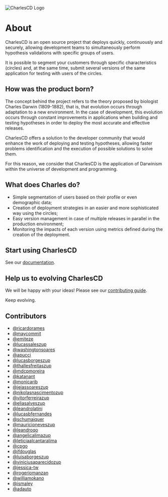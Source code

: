 ![CharlesCD Logo](/images/logo.png)

# About
CharlesCD is an open source project that deploys quickly, continuously and securely, allowing development teams to simultaneously perform hypothesis validations with specific groups of users.

It is possible to segment your customers through specific characteristics (circles) and, at the same time, submit several versions of the same application for testing with users of the circles.

## How was the product born?
The concept behind the project refers to the theory proposed by biologist Charles Darwin (1809-1882), that is, that evolution occurs through adaptation to a new environment. In the case of development, this evolution occurs through constant improvements in applications when building and testing hypotheses in order to deploy the most accurate and effective releases.

CharlesCD offers a solution to the developer community that would enhance the work of deploying and testing hypotheses, allowing faster problems identification and the execution of possible solutions to solve them.

For this reason, we consider that CharlesCD is the application of Darwinism within the universe of development and programming.

## What does Charles do?
* Simple segmentation of users based on their profile or even demographic data;
* Creation of deployment strategies in an easier and more sophisticated way using the circles;
* Easy version management in case of multiple releases in parallel in the production environment;
* Monitoring the impacts of each version using metrics defined during the creation of the deployment.

## Start using CharlesCD
See our [documentation](https://docs.charlescd.io).

## Help us to evolving CharlesCD
We will be happy with your ideas! Please see our [contributing guide](CONTRIBUTING.md).

Keep evolving.

## Contributors

* [@ricardorames ](https://github.com/ricardorames) 
* [@maycommit](https://github.com/maycommit) 
* [@emiteze](https://github.com/emiteze) 
* [@lucassaleszup](https://github.com/lucassaleszup) 
* [@washingtonsoares](https://github.com/washingtonsoares)
* [@apucci](https://github.com/apucci)
* [@lucasborgeszup](https://github.com/lucasborgeszup)
* [@thallesfreitaszup](https://github.com/thallesfreitaszup)
* [@mdcpmoreira](https://github.com/mdcpmoreira)
* [@katanant](https://github.com/katanant)
* [@monicarib](https://github.com/monicarib)
* [@jeiassoareszup](https://github.com/jeiassoareszup)
* [@nikolasnascimentozup](https://github.com/nikolasnascimentozup)
* [@vitorferreirazup](https://github.com/vitorferreirazup)
* [@eliasalveszup](https://github.com/eliasalveszup)
* [@leandrolatini](https://github.com/leandrolatini)
* [@lucasbfernandes](https://github.com/lucasbfernandes)
* [@schumaiquer](https://github.com/schumaiquer)
* [@mauricioneveszup](https://github.com/mauricioneveszup)
* [@leandroqo](https://github.com/leandroqo)
* [@angelicalimazup](https://github.com/angelicalimazup)
* [@leticiaalcantaralima](https://github.com/leticiaalcantaralima)
* [@cpgo](https://github.com/cpgo)
* [@ifdouglas](https://github.com/ifdouglas)
* [@luisaborgeszup](https://github.com/luisaborgeszup)
* [@viniciusaparecidozup](https://github.com/viniciusaparecidozup)
* [@jessica-tw](https://github.com/jessica-tw)
* [@rogeriomanzan](https://github.com/rogeriomanzan)
* [@williamokano](https://github.com/williamokano)
* [@ismaley](https://github.com/ismaley)
* [@adauto](https://github.com/adauto)
